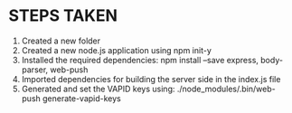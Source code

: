 # STEPS TAKEN
1. Created a new folder
2. Created a new node.js application using npm init-y
3. Installed the required dependencies: npm install –save express, body-parser, web-push
4. Imported dependencies for building the server side in the index.js file
5. Generated and set the VAPID keys using: ./node_modules/.bin/web-push generate-vapid-keys